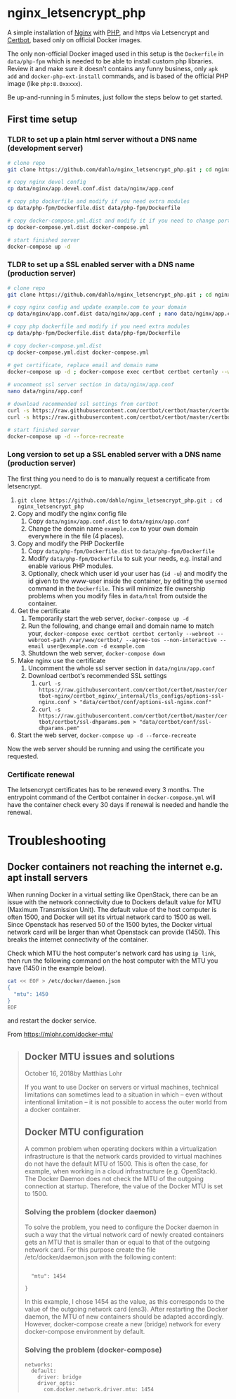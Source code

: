 # nginx_letsencrypt_php
A simple installation of [Nginx](https://hub.docker.com/_/nginx) with [PHP](https://hub.docker.com/_/php), and https via Letsencrypt and [Certbot](https://hub.docker.com/r/certbot/certbot/), based only on official Docker images.

The only non-official Docker imaged used in this setup is the `Dockerfile` in `data/php-fpm` which is needed to be able to install custom php libraries. Review it and make sure it doesn't contains any funny business, only `apk add` and `docker-php-ext-install` commands, and is based of the official PHP image (like `php:8.0xxxxx`).

Be up-and-running in 5 minutes, just follow the steps below to get started. 

## First time setup

### TLDR to set up a plain html server without a DNS name (development server)
```bash
# clone repo
git clone https://github.com/dahlo/nginx_letsencrypt_php.git ; cd nginx_letsencrypt_php

# copy nginx devel config
cp data/nginx/app.devel.conf.dist data/nginx/app.conf

# copy php dockerfile and modify if you need extra modules
cp data/php-fpm/Dockerfile.dist data/php-fpm/Dockerfile

# copy docker-compose.yml.dist and modify it if you need to change ports for the web server
cp docker-compose.yml.dist docker-compose.yml

# start finished server
docker-compose up -d
```


### TLDR to set up a SSL enabled server with a DNS name (production server)
```bash
# clone repo
git clone https://github.com/dahlo/nginx_letsencrypt_php.git ; cd nginx_letsencrypt_php

# copy nginx config and update example.com to your domain
cp data/nginx/app.conf.dist data/nginx/app.conf ; nano data/nginx/app.conf

# copy php dockerfile and modify if you need extra modules
cp data/php-fpm/Dockerfile.dist data/php-fpm/Dockerfile

# copy docker-compose.yml.dist
cp docker-compose.yml.dist docker-compose.yml

# get certificate, replace email and domain name
docker-compose up -d ; docker-compose exec certbot certbot certonly --webroot --webroot-path /var/www/certbot/ --agree-tos --non-interactive --email user@example.com -d example.com ; docker-compose down
 
# uncomment ssl server section in data/nginx/app.conf
nano data/nginx/app.conf

# download recommended ssl settings from certbot
curl -s https://raw.githubusercontent.com/certbot/certbot/master/certbot-nginx/certbot_nginx/_internal/tls_configs/options-ssl-nginx.conf > "data/certbot/conf/options-ssl-nginx.conf"
curl -s https://raw.githubusercontent.com/certbot/certbot/master/certbot/certbot/ssl-dhparams.pem > "data/certbot/conf/ssl-dhparams.pem"

# start finished server
docker-compose up -d --force-recreate
```

### Long version to set up a SSL enabled server with a DNS name (production server)

The first thing you need to do is to manually request a certificate from letsencrypt.

1. `git clone https://github.com/dahlo/nginx_letsencrypt_php.git ; cd nginx_letsencrypt_php`
1. Copy and modify the nginx config file
   1. Copy `data/nginx/app.conf.dist` to `data/nginx/app.conf`
   1. Change the domain name `example.com` to your own domain everywhere in the file (4 places).
1. Copy and modify the PHP Dockerfile
   1. Copy `data/php-fpm/Dockerfile.dist` to `data/php-fpm/Dockerfile`
   1. Modify `data/php-fpm/Dockerfile` to suit your needs, e.g. install and enable various PHP modules.
   1. Optionally, check which user id your user has (`id -u`) and modify the id given to the www-user inside the container, by editing the `usermod` command in the `Dockerfile`. This will minimize file ownership problems when you modify files in `data/html` from outside the container.
1. Get the certificate
   1. Temporarily start the web server, `docker-compose up -d`
   1. Run the following, and change email and domain name to match your, `docker-compose exec certbot certbot certonly --webroot --webroot-path /var/www/certbot/ --agree-tos --non-interactive --email user@example.com -d example.com`
   1. Shutdown the web server, `docker-compose down`
1. Make nginx use the certificate
   1. Uncomment the whole ssl server section in `data/nginx/app.conf`
   1. Download certbot's recommended SSL settings
      1. `curl -s https://raw.githubusercontent.com/certbot/certbot/master/certbot-nginx/certbot_nginx/_internal/tls_configs/options-ssl-nginx.conf > "data/certbot/conf/options-ssl-nginx.conf"`  
      1. `curl -s https://raw.githubusercontent.com/certbot/certbot/master/certbot/certbot/ssl-dhparams.pem > "data/certbot/conf/ssl-dhparams.pem"`
1. Start the web server, `docker-compose up -d --force-recreate`

Now the web server should be running and using the certificate you requested.

### Certificate renewal
The letsencrypt certificates has to be renewed every 3 months. The entrypoint command of the Certbot container in `docker-compose.yml` will have the container check every 30 days if renewal is needed and handle the renewal.

# Troubleshooting
## Docker containers not reaching the internet e.g. apt install servers

When running Docker in a virtual setting like OpenStack, there can be an issue with the network connectivity due to Dockers default value for MTU (Maximum Transmission Unit). The default value of the host computer is often 1500, and Docker will set its virtual network card to 1500 as well. Since Openstack has reserved 50 of the 1500 bytes, the Docker virtual network card will be larger than what Openstack can provide (1450). This breaks the internet connectivity of the container.

Check which MTU the host computer's network card has using `ip link`, then run the following command on the host computer with the MTU you have (1450 in the example below).

```bash
cat << EOF > /etc/docker/daemon.json
{
  "mtu": 1450
}
EOF
```

and restart the docker service.

From https://mlohr.com/docker-mtu/

> ## Docker MTU issues and solutions
> 
> October 16, 2018by Matthias Lohr
> 
> If you want to use Docker on servers or virtual machines, technical limitations can sometimes lead to a situation in which – even without intentional limitation – it is not possible to access the outer world from a docker container.
> 
> 
> 
> ## Docker MTU configuration
> 
> A common problem when operating dockers within a virtualization infrastructure is that the network cards provided to virtual machines do not have the default MTU of 1500. This is often the case, for example, when working in a cloud infrastructure (e.g. OpenStack). The Docker Daemon does not check the MTU of the outgoing connection at startup. Therefore, the value of the Docker MTU is set to 1500.
> 
> ### Solving the problem (docker daemon)
> 
> To solve the problem, you need to configure the Docker daemon in such a way that the virtual network card of newly created containers gets an MTU that is smaller than or equal to that of the outgoing network card. For this purpose create the file /etc/docker/daemon.json with the following content:
> 
> ```{
> 
>   "mtu": 1454
> 
> }
> ```
> In this example, I chose 1454 as the value, as this corresponds to the value of the outgoing network card (ens3). After restarting the Docker daemon, the MTU of new containers should be adapted accordingly. However, docker-compose create a new (bridge) network for every docker-compose environment by default.
> 
> ### Solving the problem (docker-compose)
> 
> ```
> networks:                                
>   default:                               
>     driver: bridge                       
>     driver_opts:                         
>       com.docker.network.driver.mtu: 1454
> ```
